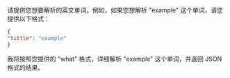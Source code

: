 请提供您想要解析的英文单词。例如，如果您想解析 "example" 这个单词，请您提供以下格式：

```json
{
"tittle": "example"
}
```

我将按照您提供的 "what" 格式，详细解析 "example" 这个单词，并返回 JSON 格式的结果。
 